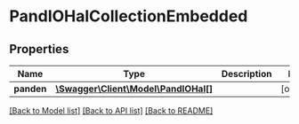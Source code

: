 # PandIOHalCollectionEmbedded

## Properties
Name | Type | Description | Notes
------------ | ------------- | ------------- | -------------
**panden** | [**\Swagger\Client\Model\PandIOHal[]**](PandIOHal.md) |  | [optional] 

[[Back to Model list]](../../README.md#documentation-for-models) [[Back to API list]](../../README.md#documentation-for-api-endpoints) [[Back to README]](../../README.md)


